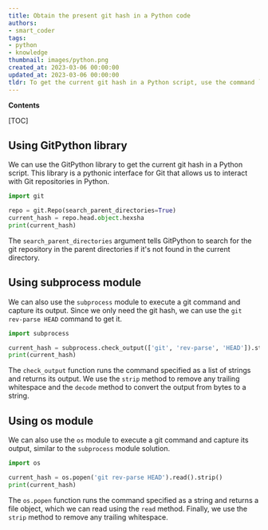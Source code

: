 ```yaml
---
title: Obtain the present git hash in a Python code
authors:
- smart_coder
tags:
- python
- knowledge
thumbnail: images/python.png
created_at: 2023-03-06 00:00:00
updated_at: 2023-03-06 00:00:00
tldr: To get the current git hash in a Python script, use the command `git rev-parse HEAD` and capture the output using subprocess module.
---
```


**Contents**

[TOC]

## Using GitPython library

We can use the GitPython library to get the current git hash in a Python script. This library is a pythonic interface for Git that allows us to interact with Git repositories in Python.

```python
import git

repo = git.Repo(search_parent_directories=True)
current_hash = repo.head.object.hexsha
print(current_hash)
```

The `search_parent_directories` argument tells GitPython to search for the git repository in the parent directories if it's not found in the current directory.


## Using subprocess module

We can also use the `subprocess` module to execute a git command and capture its output. Since we only need the git hash, we can use the `git rev-parse HEAD` command to get it.

```python
import subprocess

current_hash = subprocess.check_output(['git', 'rev-parse', 'HEAD']).strip().decode('utf-8')
print(current_hash)
```

The `check_output` function runs the command specified as a list of strings and returns its output. We use the `strip` method to remove any trailing whitespace and the `decode` method to convert the output from bytes to a string.


## Using os module

We can also use the `os` module to execute a git command and capture its output, similar to the `subprocess` module solution.

```python
import os

current_hash = os.popen('git rev-parse HEAD').read().strip()
print(current_hash)
```

The `os.popen` function runs the command specified as a string and returns a file object, which we can read using the `read` method. Finally, we use the `strip` method to remove any trailing whitespace.
